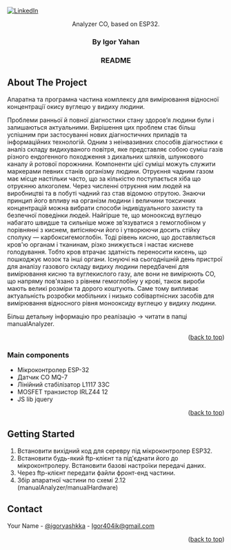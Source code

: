 
   [![LinkedIn][linkedin-shield]][linkedin-url]




  <p align="center">
   Analyzer CO, based on ESP32.

 <h3 align="center">By Igor Yahan</h3>
 <h3 align="center">README</h3>
</div>







<!-- ABOUT THE PROJECT -->
## About The Project

Aпаратна та програмна частина комплексу для вимірювання відносної концентрації окису вуглецю у видиху людини.

Проблеми ранньої й повної діагностики стану здоров’я людини були і залишаються актуальними. Вирішення цих проблем стає більш успішним при застосуванні нових діагностичних приладів та інформаційних технологій. Одним з неінвазивних способів діагностики є аналіз складу видихуваного повітря, яке представляє собою суміш газів різного ендогенного походження з дихальних шляхів, шлункового каналу й ротової порожнини. Компоненти цієї суміші можуть служити маркерами певних станів організму людини.
Отруєння чадним газом має місце настільки часто, що за кількістю поступається хіба що отруєнню алкоголем. Через численні отруєння ним людей на виробництві та в побуті чадний газ став відомою отрутою. Знаючи принцип його впливу на організм людини і величини токсичних концентрацій можна вибрати способи індивідуального захисту та безпечної поведінки людей. Найгірше те, що монооксид вуглецю набагато швидше та сильніше може зв’язуватися з гемоглобіном у порівнянні з киснем, витісняючи його і утворюючи досить стійку сполуку — карбоксигемоглобін. Тоді рівень кисню, що доставляється кров'ю органам і тканинам, різко знижується і настає кисневе голодування. Тобто кров втрачає здатність переносити кисень, що пошкоджує мозок та інші органи. 
Існуючі на сьогоднішній день пристрої для аналізу газового складу видиху людини передбачені для вимірювання кисню та вуглекислого газу, але вони не вимірюють СО, що напряму пов'язано з рівнем гемоглобіну у крові, також вироби мають великі розміри та дорого коштують. 
Саме тому випливає актуальність розробки мобільних і низько собівартнісних засобів для вимірювання відносного рівня монооксиду вуглецю у видиху людини. 


Більш детальну інформацію про реалізацію -> читати в папці manualAnalyzer.

<p align="right">(<a href="#readme-top">back to top</a>)</p>



### Main components 

 - Мікроконтролер ESP-32
 - Датчик СО MQ-7
 - Лінійний стабілізатор L1117 33C
 - MOSFET транзистор IRLZ44	12
 - JS lib jquery


<p align="right">(<a href="#readme-top">back to top</a>)</p>



<!-- GETTING STARTED -->
## Getting Started

1) Встановити вихідний код для серевру під мікроконтролер ESP32.
2) Встановити будь-який ftp-клієнт та під'єднати його до мікроконтролеру. Встановити базові настроїки передачі даних.
3) Через ftp-клієнт передати файли фронт-енд частини.
4) Збір апаратної частини по схемі 2.12 (manualAnalyzer/manualHardware)


<!-- CONTACT -->
## Contact

Your Name - [@igoryashkka](https://twitter.com/igoryashkka) - Igor404ik@gmail.com



<p align="right">(<a href="#readme-top">back to top</a>)</p>




<!-- MARKDOWN LINKS & IMAGES -->
<!-- https://www.markdownguide.org/basic-syntax/#reference-style-links -->
[issues-shield]: https://img.shields.io/github/issues/othneildrew/Best-README-Template.svg?style=for-the-badge
[issues-url]: https://github.com/othneildrew/Best-README-Template/issues
[license-shield]: https://img.shields.io/github/license/othneildrew/Best-README-Template.svg?style=for-the-badge
[license-url]: https://github.com/othneildrew/Best-README-Template/blob/master/LICENSE.txt
[linkedin-shield]: https://img.shields.io/badge/-LinkedIn-black.svg?style=for-the-badge&logo=linkedin&colorB=555
[linkedin-url]: https://www.linkedin.com/in/igor-yashan-132939210/


